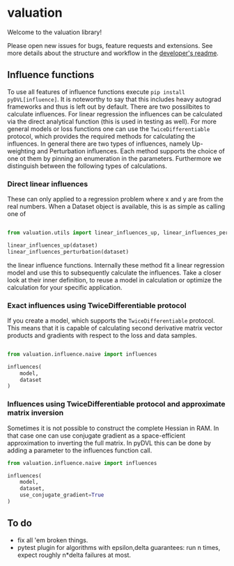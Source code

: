 # valuation

Welcome to the valuation library!

Please open new issues for bugs, feature requests and extensions. See more details about the structure and
workflow in the [developer's readme](README-dev.md).

## Influence functions

To use all features of influence functions execute ```pip install pyDVL[influence]```. It is noteworthy to say that
this includes heavy autograd frameworks and thus is left out by default. There are two possilbites to 
calculate influences. For linear regression the influences can be calculated via the
direct analytical function (this is used in testing as well). For more general models or loss functions
one can use the ```TwiceDifferentiable``` protocol, which provides the required methods for calculating the influences.
In general there are two types of influences, namely Up-weighting and Perturbation influences. Each method supports 
the choice of one ot them by pinning an enumeration in the parameters. Furthermore we distinguish between
the following types of calculations.

### Direct linear influences

These can only applied to a regression problem where x and y are from the real numbers. When
a Dataset object is available, this is as simple as calling one of

```python

from valuation.utils import linear_influences_up, linear_influences_perturbation

linear_influences_up(dataset)
linear_influences_perturbation(dataset)
```

the linear influence functions. Internally these method fit a linear regression model and use this
to subsequently calculate the influences. Take a closer look at their inner definition, to reuse a model
in calculation or optimize the calculation for your specific application.

### Exact influences using TwiceDifferentiable protocol

If you create a model, which supports the ```TwiceDifferentiable``` protocol. This means that it is 
capable of calculating second derivative matrix vector products and gradients with respect to the
loss and data samples.

```python

from valuation.influence.naive import influences

influences(
    model,
    dataset
)
```

### Influences using TwiceDifferentiable protocol and approximate matrix inversion

Sometimes it is not possible to construct the complete Hessian in RAM.
In that case one can use conjugate gradient as a space-efficient
approximation to inverting the full matrix. In pyDVL this can be done
by adding a parameter to the influences function call.

```python
from valuation.influence.naive import influences

influences(
    model,
    dataset,
    use_conjugate_gradient=True
)
```

## To do

* fix all 'em broken things.
* pytest plugin for algorithms with epsilon,delta guarantees:
  run n times, expect roughly n*delta failures at most.

